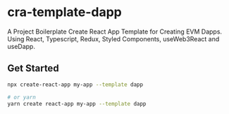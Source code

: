 # cra-template-dapp

A Project Boilerplate Create React App Template for Creating EVM Dapps.  
Using React, Typescript, Redux, Styled Components, useWeb3React and useDapp.

## Get Started

```sh
npx create-react-app my-app --template dapp

# or yarn
yarn create react-app my-app --template dapp
```
